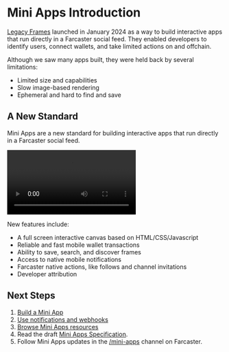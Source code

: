 # Mini Apps Introduction

[Legacy Frames](../index.md) launched in January 2024 as a way to build interactive apps that run directly in a Farcaster social feed. They enabled developers to identify users, connect wallets, and take limited actions on and offchain.

Although we saw many apps built, they were held back by several limitations:

- Limited size and capabilities
- Slow image-based rendering
- Ephemeral and hard to find and save

## A New Standard

Mini Apps are a new standard for building interactive apps that run directly in a Farcaster social feed.

<video width="300" controls>
  <source src="./frames_v2.mp4" type="video/mp4">
</video>

New features include:

- A full screen interactive canvas based on HTML/CSS/Javascript
- Reliable and fast mobile wallet transactions
- Ability to save, search, and discover frames
- Access to native mobile notifications
- Farcaster native actions, like follows and channel invitations
- Developer attribution

## Next Steps

1. [Build a Mini App](./getting-started)
2. [Use notifications and webhooks](./notifications_webhooks)
3. [Browse Mini Apps resources](./resources)
4. Read the draft [Mini Apps Specification](./spec).
5. Follow Mini Apps updates in the [/mini-apps](https://warpcast.com/~/channel/frames-v2) channel on Farcaster.
